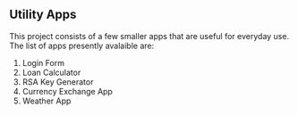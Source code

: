 ## Utility Apps

This project consists of a few smaller apps that are useful for everyday use.<br/>
The list of apps presently avalaible are:<br/>
1. Login Form
2. Loan Calculator
3. RSA Key Generator
4. Currency Exchange App
5. Weather App
